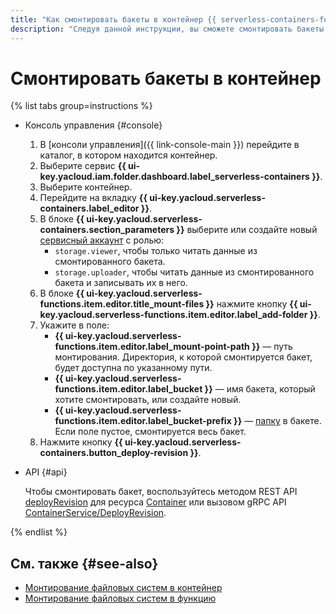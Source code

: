 ```yaml
---
title: "Как смонтировать бакеты в контейнер {{ serverless-containers-full-name }}"
description: "Следуя данной инструкции, вы сможете смонтировать бакеты в контейнер {{ serverless-containers-name }}."
---
```


# Смонтировать бакеты в контейнер

{% list tabs group=instructions %}

- Консоль управления {#console}
    
    1. В [консоли управления]({{ link-console-main }}) перейдите в каталог, в котором находится контейнер.
    1. Выберите сервис **{{ ui-key.yacloud.iam.folder.dashboard.label_serverless-containers }}**.
    1. Выберите контейнер.
    1. Перейдите на вкладку **{{ ui-key.yacloud.serverless-containers.label_editor }}**.
    1. В блоке **{{ ui-key.yacloud.serverless-containers.section_parameters }}** выберите или создайте новый [сервисный аккаунт](../../iam/concepts/users/service-accounts) с ролью:
       * `storage.viewer`, чтобы только читать данные из смонтированного бакета.
       * `storage.uploader`, чтобы читать данные из смонтированного бакета и записывать их в него.
    1. В блоке **{{ ui-key.yacloud.serverless-functions.item.editor.title_mount-files }}** нажмите кнопку **{{ ui-key.yacloud.serverless-functions.item.editor.label_add-folder }}**.
    1. Укажите в поле:
        * **{{ ui-key.yacloud.serverless-functions.item.editor.label_mount-point-path }}** — путь монтирования. Директория, к которой смонтируется бакет, будет доступна по указанному пути.
        * **{{ ui-key.yacloud.serverless-functions.item.editor.label_bucket }}** — имя бакета, который хотите смонтировать, или создайте новый.
        * **{{ ui-key.yacloud.serverless-functions.item.editor.label_bucket-prefix }}** — [папку](../../storage/concepts/object.md#folder) в бакете. Если поле пустое, смонтируется весь бакет.
    1. Нажмите кнопку **{{ ui-key.yacloud.serverless-containers.button_deploy-revision }}**.

- API {#api}

  Чтобы смонтировать бакет, воспользуйтесь методом REST API [deployRevision](../containers/api-ref/Container/deployRevision.md) для ресурса [Container](../containers/api-ref/Container/index.md) или вызовом gRPC API [ContainerService/DeployRevision](../containers/api-ref/grpc/container_service.md#DeployRevision).

{% endlist %}

## См. также {#see-also}

* [Монтирование файловых систем в контейнер](../concepts/mounting.md)
* [Монтирование файловых систем в функцию](../../functions/concepts/mounting.md)
